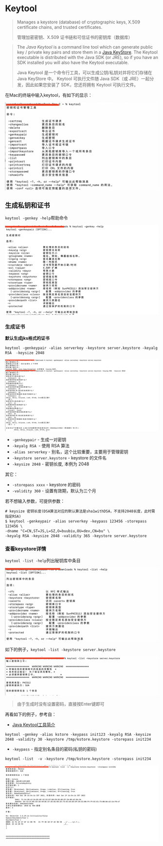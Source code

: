 # Keytool

> Manages a keystore (database) of cryptographic keys, X.509 certificate chains, and trusted certificates.
>
> 管理加密密钥、X.509 证书链和可信证书的密钥库（数据库）

> The *Java Keytool* is a command line tool which can generate public key / private key pairs and store them in a [Java KeyStore](http://tutorials.jenkov.com/java-cryptography/keystore.html). The Keytool executable is distributed with the Java SDK (or JRE), so if you have an SDK installed you will also have the Keytool executable.
>
> Java Keytool 是一个命令行工具，可以生成公钥/私钥对并将它们存储在 Java KeyStore 中。 Keytool 可执行文件随 Java SDK（或 JRE）一起分发，因此如果您安装了 SDK，您还将拥有 Keytool 可执行文件。

在Mac的终端中输入keytool，有如下的显示：

![001](https://github.com/winfredzen/JavaEE-Basic/blob/master/Security/images/001.png)



## 生成私钥和证书

 `keytool -genkey -help`帮助命令

![002](https://github.com/winfredzen/JavaEE-Basic/blob/master/Security/images/002.png)

### 生成证书

**默认生成jks格式的证书**

```shell
keytool -genkeypair -alias serverkey -keystore server.keystore -keyalg RSA  -keysize 2048
```

![003](https://github.com/winfredzen/JavaEE-Basic/blob/master/Security/images/003.png)

+ `-genkeypair`  -  生成一对密钥
+ `-keyalg RSA `- 使用 RSA 算法
+ `-alias serverkey` -  别名，这个比较重要，主要用于管理密钥
+ `-keystore server.keystore` - keystore 的文件名
+ `-keysize 2048` - 密钥长度, 本例为 2048



其它：

+ `-storepass xxxx` - keystore 的密码
+ `-validity 360` - 设置有效期，默认为三个月



若不想输入参数，可提供参数：

```shell
# keysize 密钥长度(DSA算法对应的默认算法是sha1withDSA，不支持2048长度，此时需指定RSA)
$ keytool -genkeypair -alias serverkey -keypass 123456 -storepass 123456 \
-dname "C=CN,ST=JS,L=SZ,O=buubiu,OU=dev,CN=bu" \
-keyalg RSA -keysize 2048 -validity 365 -keystore server.keystore
```



### 查看keystore详情

`keytool -list -help`列出秘钥库中条目

![004](https://github.com/winfredzen/JavaEE-Basic/blob/master/Security/images/004.png)

如下的例子，`keytool -list -keystore server.keystore`

![005](https://github.com/winfredzen/JavaEE-Basic/blob/master/Security/images/005.png)

> 由于生成时没有设置密码，直接按Enter键即可





再看如下的例子，参考自：

+ [Java Keytool工具简介](https://blog.csdn.net/liumiaocn/article/details/61921014)

```shell
keytool -genkey -alias kstore -keypass init123 -keyalg RSA -keysize 2048 -validity 30 -keystore /tmp/kstore.keystore -storepass init234
```

+ `-keypass` - 指定别名条目的密码(私钥的密码)



```shell
keytool -list  -v -keystore /tmp/kstore.keystore -storepass init234
```

![006](https://github.com/winfredzen/JavaEE-Basic/blob/master/Security/images/006.png)



















































